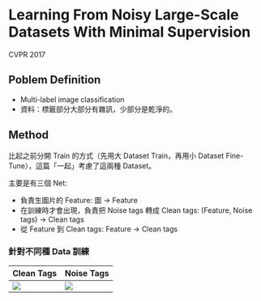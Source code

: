 # Learning From Noisy Large-Scale Datasets With Minimal Supervision

CVPR 2017

## Poblem Definition

- Multi-label image classification
- 資料：標籤部分大部分有雜訊，少部分是乾淨的。

## Method

比起之前分開 Train 的方式（先用大 Dataset Train，再用小 Dataset Fine-Tune），這篇「一起」考慮了這兩種 Dataset。

主要是有三個 Net:

- 負責生圖片的 Feature: 圖 → Feature
- 在訓練時才會出現，負責把 Noise tags 轉成 Clean tags: (Feature, Noise tags) → Clean tags
- 從 Feature 到 Clean tags: Feature → Clean tags

### 針對不同種 Data 訓練

| Clean Tags                           | Noise Tags                           |
| ------------------------------------ | ------------------------------------ |
| ![](https://i.imgur.com/shjmSoh.png) | ![](https://i.imgur.com/G9SdfVe.png) |

